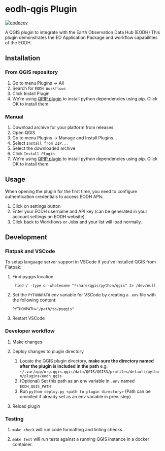 # eodh-qgis Plugin

[![codecov](https://codecov.io/github/EO-DataHub/eodh-qgis/graph/badge.svg?token=N2VQBHVZN8)](https://codecov.io/github/EO-DataHub/eodh-qgis)

A QGIS plugin to integrate with the Earth Observation Data Hub (EODH)
This plugin demonstrates the EO Application Package and workflow capabilities of the EODH.

## Installation

### From QGIS repository

1. Go to menu Plugins -> All
2. Search for `EODH Workflows`
3. Click Install Plugin
4. We're using [QPIP plugin](https://github.com/opengisch/qpip) to install python dependencies using pip. Click OK to install them.

### Manual

1. Download archive for your platform from releases
2. Open QGIS
3. Go to menu Plugins -> Manage and Install Plugins...
4. Select `Install from ZIP...`
5. Select the downloaded archive
6. Click `Install Plugin`
7. We're using [QPIP plugin](https://github.com/opengisch/qpip) to install python dependencies using pip. Click OK to install them.

## Usage

When opening the plugin for the first time, you need to configure authentication credentials to access EODH APIs.

1. Click on settings button
2. Enter your EODH username and API key (can be generated in your account settings on EODH website).
3. Click back to Workflows or Jobs and your list will load normally.

## Development

### Flatpak and VSCode

To setup language server support in VSCode if you've installed QGIS from Flatpak:

1. Find pyqgis location

   ` find / -type d -wholename "*share/qgis/python/qgis" 2> /dev/null`

2. Set the `PYTHONPATH` env variable for VSCode by creating a `.env` file with the following content:

   `PYTHONPATH="/path/to/pyqgis"`

3. Restart VSCode

### Developer workflow

1. Make changes
2. Deploy changes to plugin directory

   1. Locate the QGIS plugin directory, **make sure the directory named after the plugin is included in the path** e.g. `~/.var/app/org.qgis.qgis/data/QGIS/QGIS3/profiles/default/python/plugins/eodh_qgis`
   2. (Optional) Set this path as an env variable in `.env` named `EODH_QGIS_PATH`
   3. Run `python deploy.py <path to plugin directory>` (Path can be ommited if already set as an env variable in prev. step)

3. Reload plugin

### Testing

1. `make check` will run code formatting and linting checks.

2. `make test` will run tests against a running QGIS instance in a docker container.
